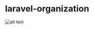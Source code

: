 # laravel-organization
![alt text](<https://scontent.fdar7-1.fna.fbcdn.net/v/t1.6435-9/180905544_109205944653033_3109837969740497503_n.jpg?_nc_cat=105&ccb=1-7&_nc_sid=09cbfe&_nc_ohc=5rDcd1YwT2EAX-IWqHE&_nc_ht=scontent.fdar7-1.fna&oh=00_AT8NcJr-YufymFa2q7d5SUE-TDsM6g8866LS9y7vzicJ_g&oe=62F9B99D | width=100 >)

